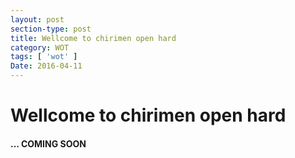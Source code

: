```yaml
---
layout: post
section-type: post
title: Wellcome to chirimen open hard
category: WOT
tags: [ 'wot' ]
Date: 2016-04-11
---
```


# Wellcome to chirimen open hard

#### ... COMING SOON
